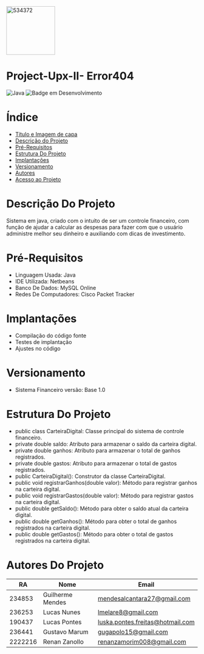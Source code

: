 
<img width="128" alt="534372" src="https://github.com/Upx-II-Error404/Project-Upx-II/assets/141426925/77ee48f8-1a48-4850-a603-2343d731366a">

 # Project-Upx-II- Error404


![Java](https://img.shields.io/badge/java-%23ED8B00.svg?style=for-the-badge&logo=openjdk&logoColor=white)
![Badge em Desenvolvimento](http://img.shields.io/static/v1?label=STATUS&message=EM%20DESENVOLVIMENTO&color=GREEN&style=for-the-badge)
# Índice 

* [Título e Imagem de capa](#Project-Upx-II-Error404)
* [Descrição do Projeto](#descrição-do-projeto)
* [Pré-Requisitos](#pre-requisitos)
* [Estrutura Do Projeto](#estrutura-do-projeto)
* [Implantações](#Implantações)
* [Versionamento](#Versionamento)
* [Autores](#Autores)
* [Acesso ao Projeto](#acesso-ao-projeto)

# Descrição Do Projeto
Sistema em java, criado com o intuito  de ser um controle financeiro, com função de ajudar a calcular as despesas para fazer com que o usuário administre melhor seu dinheiro
e auxiliando com dicas de investimento.


# Pré-Requisitos
- Linguagem Usada: Java
- IDE Utilizada: Netbeans
- Banco De Dados: MySQL Online
- Redes De Computadores: Cisco Packet Tracker
  
# Implantações
- Compilação do código fonte
- Testes de implantação
- Ajustes no código


# Versionamento
- Sistema Financeiro versão: Base 1.0

# Estrutura Do Projeto
- public class CarteiraDigital: Classe principal do sistema de controle financeiro.
- private double saldo: Atributo para armazenar o saldo da carteira digital.
- private double ganhos: Atributo para armazenar o total de ganhos registrados.
- private double gastos: Atributo para armazenar o total de gastos registrados.
- public CarteiraDigital(): Construtor da classe CarteiraDigital.
- public void registrarGanhos(double valor): Método para registrar ganhos na carteira digital.
- public void registrarGastos(double valor): Método para registrar gastos na carteira digital.
- public double getSaldo(): Método para obter o saldo atual da carteira digital.
- public double getGanhos(): Método para obter o total de ganhos registrados na carteira digital.
- public double getGastos(): Método para obter o total de gastos registrados na carteira digital.

# Autores Do Projeto
| RA       | Nome          | Email                  |
|----------|---------------|------------------------|
| 234853   | Guilherme Mendes    | mendesalcantara27@gmail.com       |
| 236253   | Lucas Nunes   | lmelare8@gmail.com      |
| 190437   | Lucas Pontes  | luska.pontes.freitas@hotmail.com      |
| 236441   | Gustavo Marum   | gugapolo15@gmail.com      |
| 2222216  | Renan Zanollo  | renanzamorim008@gmail.com    |



